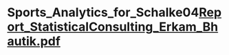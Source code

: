 # Sports_Analytics_for_Schalke04[Report_StatisticalConsulting_Erkam_Bhautik.pdf](https://github.com/user-attachments/files/19922995/Report_StatisticalConsulting_Erkam_Bhautik.pdf)
